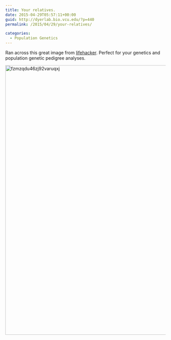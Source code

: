 ```yaml
---
title: Your relatives.
date: 2015-04-29T05:57:11+00:00
guid: http://dyerlab.bio.vcu.edu/?p=440
permalink: /2015/04/29/your-relatives/

categories:
  - Population Genetics
---
```

Ran across this great image from [lifehacker](http://lifehacker.com/second-cousins-once-removed-and-more-explained-in-1661572056?utm_campaign=socialflow_lifehacker_facebook&utm_source=lifehacker_facebook&utm_medium=socialflow).  Perfect for your genetics and population genetic pedigree analyses.

[<img class="alignnone wp-image-441 size-full" src="wp-content/uploads/2015/04/fzmzqdu46zj92varuqxj.gif" alt="fzmzqdu46zj92varuqxj" width="636" height="846" />](http://lifehacker.com/second-cousins-once-removed-and-more-explained-in-1661572056?utm_campaign=socialflow_lifehacker_facebook&utm_source=lifehacker_facebook&utm_medium=socialflow)